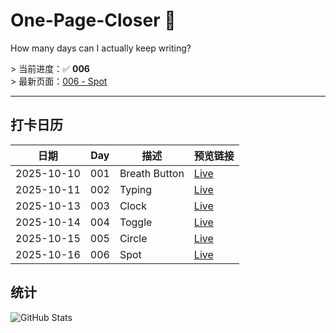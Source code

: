 # One-Page-Closer 🚀  
How many days can I actually keep writing?

&gt; 当前进度：✅ **006**  
&gt; 最新页面：[006 - Spot](https://garfieldreams.github.io/one-page-closer/pages/006-Spot.html)

---

## 打卡日历
| 日期 | Day | 描述 | 预览链接 |
| ---- | --- | ---- | -------- |
| 2025-10-10 | 001 | Breath Button | [Live](https://garfieldreams.github.io/one-page-closer/pages/001-Breath.html) |
| 2025-10-11 | 002 | Typing | [Live](https://garfieldreams.github.io/one-page-closer/pages/002-Typing.html) |
| 2025-10-13 | 003 | Clock | [Live](https://garfieldreams.github.io/one-page-closer/pages/003-Clock/003-Clock.html) |
| 2025-10-14 | 004 | Toggle | [Live](https://garfieldreams.github.io/one-page-closer/pages/004-Toggle.html) |
| 2025-10-15 | 005 | Circle | [Live](https://garfieldreams.github.io/one-page-closer/pages/005-Circle/circle.html) |
| 2025-10-16 | 006 | Spot | [Live](https://garfieldreams.github.io/one-page-closer/pages/006-Spot.html) |


## 统计
![GitHub Stats](https://github-readme-stats.vercel.app/api?username=garfieldreams&theme=dark&hide=prs,issues)
